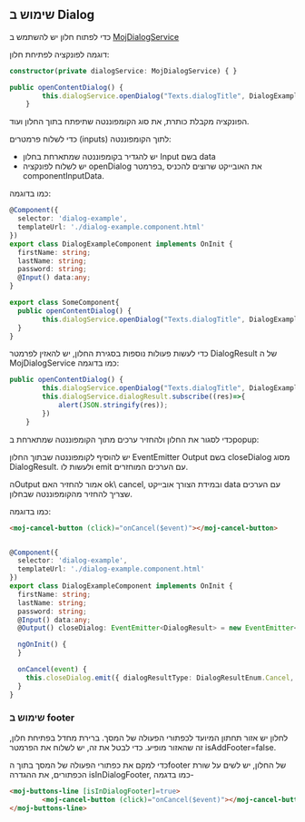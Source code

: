 ## שימוש ב Dialog
כדי לפתוח חלון יש להשתמש ב [MojDialogService](../../injectables/MojDialogService.html)

דוגמה לפונקציה לפתיחת חלון:
```typescript
constructor(private dialogService: MojDialogService) { }

public openContentDialog() {
        this.dialogService.openDialog("Texts.dialogTitle", DialogExampleComponent, 400)
    }
```
הפונקציה מקבלת כותרת, את סוג הקומפוננטה שתיפתח בתוך החלון ועוד.

כדי לשלוח פרמטרים (inputs) לתוך הקומפוננטה:

- יש להגדיר בקומפוננטה שמתארחת בחלון Input בשם data
- יש לשלוח לפונקציה openDialog את האובייקט שרוצים להכניס ,בפרמטר componentInputData.

כמו בדוגמה:

```typescript
@Component({
  selector: 'dialog-example',
  templateUrl: './dialog-example.component.html'
})
export class DialogExampleComponent implements OnInit {
  firstName: string;
  lastName: string;
  password: string;
  @Input() data:any;
}

export class SomeComponent{
  public openContentDialog() {
        this.dialogService.openDialog("Texts.dialogTitle", DialogExampleComponent, 400, {a:"aa", b: "bb"})
  }
}
```

כדי לעשות פעולות נוספות בסגירת החלון, יש להאזין לפרמטר DialogResult של ה MojDialogService
כמו בדוגמה:

```typescript
public openContentDialog() {
        this.dialogService.openDialog("Texts.dialogTitle", DialogExampleComponent, 400, {a:"aa", b: "bb"})
        this.dialogService.dialogResult.subscribe((res)=>{
            alert(JSON.stringify(res));
        })
    }
```

כדי לסגור את החלון ולהחזיר ערכים מתוך הקומפוננטה שמתארחת בpopup:

יש להוסיף לקומפוננטה שבתוך החלון  EventEmitter Output בשם closeDialog מסוג DialogResult.
ולעשות לו emit עם הערכים המוחזרים.

הOutput אמור להחזיר האם ok\ cancel, ובמידת הצורך אובייקט data עם הערכים שצריך להחזיר מהקומפוננטה שבחלון.

כמו בדוגמה:
```html
<moj-cancel-button (click)="onCancel($event)"></moj-cancel-button>
```

```typescript

@Component({
  selector: 'dialog-example',
  templateUrl: './dialog-example.component.html'
})
export class DialogExampleComponent implements OnInit {
  firstName: string;
  lastName: string;
  password: string;
  @Input() data:any;
  @Output() closeDialog: EventEmitter<DialogResult> = new EventEmitter<DialogResult>();

  ngOnInit() {
  }

  onCancel(event) {
    this.closeDialog.emit({ dialogResultType: DialogResultEnum.Cancel, data: { selectedValue: 1, description: "פריט מספר 1" } });
  }
}

```
### שימוש ב footer
לחלון יש אזור תחתון המיועד לכפתורי הפעולה של המסך.
ברירת מחדל בפתיחת חלון, זה שהאזור מופיע. כדי לבטל את זה, יש לשלוח את הפרמטר isAddFooter=false.


כדי למקם את כפתורי הפעולה של המסך בתוך הfooter של החלון, יש לשים על שורת הכפתורים, את ההגדרה isInDialogFooter, כמו בדגמה-
```html
<moj-buttons-line [isInDialogFooter]=true>
        <moj-cancel-button (click)="onCancel($event)"></moj-cancel-button>
</moj-buttons-line>
``` 
